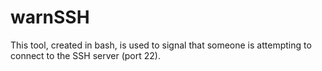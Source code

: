 # warnSSH
This tool, created in bash, is used to signal that someone is attempting to connect to the SSH server (port 22).
